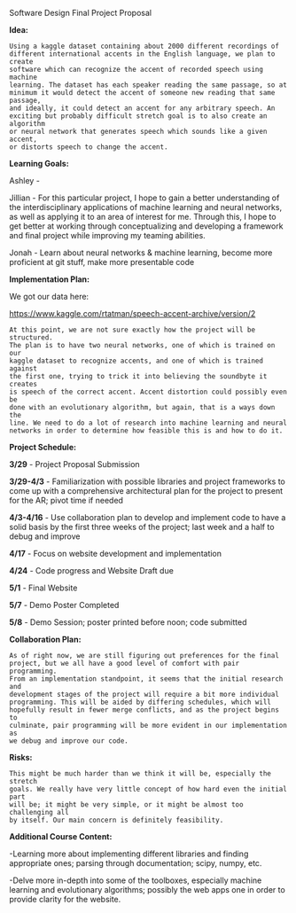 Software Design Final Project Proposal

**Idea:**

    Using a kaggle dataset containing about 2000 different recordings of
    different international accents in the English language, we plan to create
    software which can recognize the accent of recorded speech using machine
    learning. The dataset has each speaker reading the same passage, so at
    minimum it would detect the accent of someone new reading that same passage,
    and ideally, it could detect an accent for any arbitrary speech. An
    exciting but probably difficult stretch goal is to also create an algorithm
    or neural network that generates speech which sounds like a given accent,
    or distorts speech to change the accent.



**Learning Goals:**

Ashley -

Jillian - For this particular project, I hope to gain a better understanding of
          the interdisciplinary applications of machine learning and neural
          networks, as well as applying it to an area of interest for me. Through
          this, I hope to get better at working through conceptualizing and
          developing a framework and final project while improving my teaming
          abilities.

Jonah - Learn about neural networks & machine learning, become more proficient
        at git stuff, make more presentable code


**Implementation Plan:**

We got our data here:

https://www.kaggle.com/rtatman/speech-accent-archive/version/2

    At this point, we are not sure exactly how the project will be structured.
    The plan is to have two neural networks, one of which is trained on our
    kaggle dataset to recognize accents, and one of which is trained against
    the first one, trying to trick it into believing the soundbyte it creates
    is speech of the correct accent. Accent distortion could possibly even be
    done with an evolutionary algorithm, but again, that is a ways down the
    line. We need to do a lot of research into machine learning and neural
    networks in order to determine how feasible this is and how to do it.


**Project Schedule:**

**3/29** - Project Proposal Submission

**3/29-4/3** - Familiarization with possible libraries and project frameworks to
come up with a comprehensive architectural plan for the project to present for
the AR; pivot time if needed

**4/3-4/16** - Use collaboration plan to develop and implement code to have a
solid basis by the first three weeks of the project; last week and a half to
debug and improve

**4/17** - Focus on website development and implementation

**4/24** - Code progress and Website Draft due

**5/1** - Final Website

**5/7** - Demo Poster Completed

**5/8** - Demo Session; poster printed before noon; code submitted



**Collaboration Plan:**

    As of right now, we are still figuring out preferences for the final
    project, but we all have a good level of comfort with pair programming.
    From an implementation standpoint, it seems that the initial research and
    development stages of the project will require a bit more individual
    programming. This will be aided by differing schedules, which will
    hopefully result in fewer merge conflicts, and as the project begins to
    culminate, pair programming will be more evident in our implementation as
    we debug and improve our code.

**Risks:**

    This might be much harder than we think it will be, especially the stretch
    goals. We really have very little concept of how hard even the initial part
    will be; it might be very simple, or it might be almost too challenging all
    by itself. Our main concern is definitely feasibility.

**Additional Course Content:**

-Learning more about implementing different libraries and finding appropriate
ones; parsing through documentation; scipy, numpy, etc.

-Delve more in-depth into some of the toolboxes, especially machine learning and
evolutionary algorithms; possibly the web apps one in order to provide clarity
for the website.
